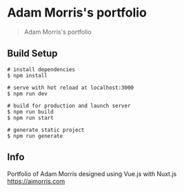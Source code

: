 # Adam Morris's portfolio

> Adam Morris's portfolio

## Build Setup

```shell
# install dependencies
$ npm install

# serve with hot reload at localhost:3000
$ npm run dev

# build for production and launch server
$ npm run build
$ npm run start

# generate static project
$ npm run generate
```

## Info
Portfolio of Adam Morris designed using Vue.js with Nuxt.js https://aimorris.com
